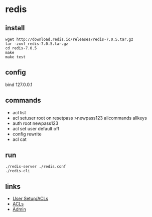 # redis

## install
```
wget http://download.redis.io/releases/redis-7.0.5.tar.gz
tar -zxvf redis-7.0.5.tar.gz
cd redis-7.0.5
make
make test
```

## config
bind 127.0.0.1

## commands
- acl list
- acl setuser root on resetpass >newpass123 allcommands allkeys
- auth root newpass123
- acl set user default off
- config rewrite 
- acl cat

## run
```
./redis-server ./redis.conf
./redis-cli
```

## links
- [User Setup/ACLs](https://redis.com/blog/getting-started-redis-6-access-control-lists-acls/)
- [ACLs](https://redis.io/docs/manual/security/acl/)
- [Admin](https://redis.io/docs/manual/admin/)


